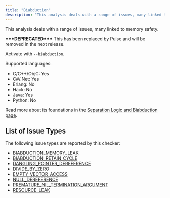 ```yaml
---
title: "Biabduction"
description: "This analysis deals with a range of issues, many linked to memory safety."
---
```


This analysis deals with a range of issues, many linked to memory safety.

**\*\*\*DEPRECATED\*\*\*** This has been replaced by Pulse and will be removed in the next release.

Activate with `--biabduction`.

Supported languages:
- C/C++/ObjC: Yes
- C#/.Net: Yes
- Erlang: No
- Hack: No
- Java: Yes
- Python: No

Read more about its foundations in the [Separation Logic and Biabduction page](separation-logic-and-bi-abduction).

## List of Issue Types

The following issue types are reported by this checker:
- [BIABDUCTION_MEMORY_LEAK](/docs/all-issue-types#biabduction_memory_leak)
- [BIABDUCTION_RETAIN_CYCLE](/docs/all-issue-types#biabduction_retain_cycle)
- [DANGLING_POINTER_DEREFERENCE](/docs/all-issue-types#dangling_pointer_dereference)
- [DIVIDE_BY_ZERO](/docs/all-issue-types#divide_by_zero)
- [EMPTY_VECTOR_ACCESS](/docs/all-issue-types#empty_vector_access)
- [NULL_DEREFERENCE](/docs/all-issue-types#null_dereference)
- [PREMATURE_NIL_TERMINATION_ARGUMENT](/docs/all-issue-types#premature_nil_termination_argument)
- [RESOURCE_LEAK](/docs/all-issue-types#resource_leak)
